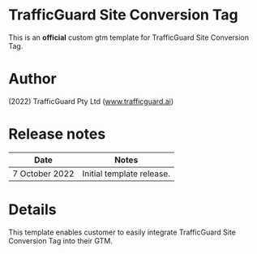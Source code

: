 # TrafficGuard Site Conversion Tag

This is an **official** custom gtm template for TrafficGuard Site Conversion Tag.

# Author
(2022) TrafficGuard Pty Ltd (www.trafficguard.ai)

# Release notes
| Date                | Notes                                          |
|---------------------|------------------------------------------------|
| 7 October 2022      | Initial template release.                      |

# Details
This template enables customer to easily integrate TrafficGuard Site Conversion Tag into their GTM.
